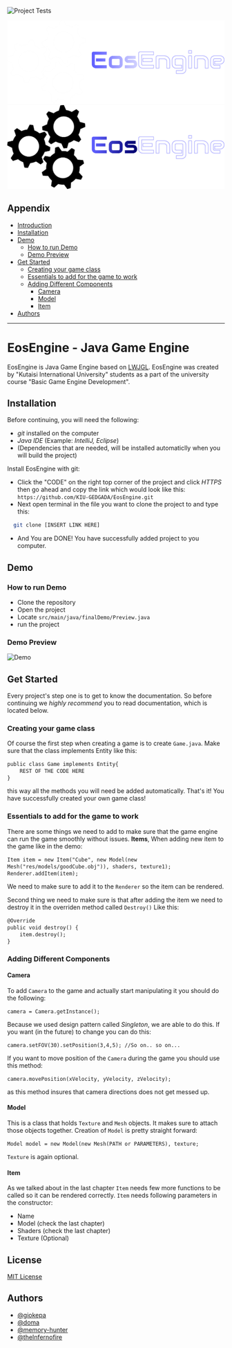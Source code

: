 
![Project Tests](https://github.com/KIU-GEDGADA/EosEngine/actions/workflows/Tests.yml/badge.svg)


![EosEngine Light](/branding/EosEngineLogo-Light.png#gh-dark-mode-only)
![EosEngine Dark](/branding/EosEngineLogo-Dark.png#gh-light-mode-only)

## Appendix


* [Introduction](#eosengine---java-game-engine)
* [Installation](#installation)
* [Demo](#demo)
  * [How to run Demo](#how-to-run-demo)
  * [Demo Preview](#demo-preview)
* [Get Started](#get-started)
  * [Creating your game class](#creating-your-game-class)
  * [Essentials to add for the game to work](#essentials-to-add-for-the-game-to-work)
  * [Adding Different Components](#adding-different-components)
    * [Camera](#camera)
    * [Model](#model)
    * [Item](#item)
* [Authors](#authors)



------------


# EosEngine - Java Game Engine


EosEngine is Java Game Engine based on [LWJGL](https://www.lwjgl.org). EosEngine was created
by "Kutaisi International University" students as a part of the university course "Basic Game Engine Development".


## Installation

Before continuing, you will need the following:

* _git_ installed on the computer
* _Java IDE_ (Example: _IntelliJ, Eclipse_)
* (Dependencies that are needed, will be installed automaticlly when you will build the project)

Install EosEngine with git:
* Click the "CODE" on the right top corner of the project and click _HTTPS_ then go ahead and copy the link which would look like this: ```https://github.com/KIU-GEDGADA/EosEngine.git```
* Next open terminal in the file you want to clone the project to and type this:
```bash
  git clone [INSERT LINK HERE]
```
* And You are DONE! You have successfully added project to you computer.

## Demo


### How to run Demo

* Clone the repository
* Open the project
* Locate ```src/main/java/finalDemo/Preview.java```
* run the project


### Demo Preview

![Demo](https://github.com/KIU-GEDGADA/EosEngine/blob/b2d9efcfe668eb016a3f57638639e2d0b99435e1/branding/DemoPreview.gif)

## Get Started

Every project's step one is to get to know the documentation. So before continuing we _highly recommend_
you to read documentation, which is located below.

### Creating your game class

Of course the first step when creating a game is to create ```Game.java```. Make sure that
the class implements Entity like this:
```
public class Game implements Entity{
    REST OF THE CODE HERE
}
``` 
this way all the methods you will need be added automatically. That's it! You have successfully
created your own game class!

### Essentials to add for the game to work

There are some things we need to add to make sure that the game engine can run the game smoothly without
issues. **Items**, When adding new item to the game like in the demo:
```
Item item = new Item("Cube", new Model(new Mesh("res/models/goodCube.obj")), shaders, texture1);
Renderer.addItem(item);
```
We need to make sure to add it to the `Renderer` so the item can be rendered.

Second thing we need to make sure is that after adding the item we need to destroy it in the overriden
method called `Destroy()` Like this:
```
@Override
public void destroy() {
    item.destroy();
}
```

### Adding Different Components

#### Camera
To add `Camera` to the game and actually start manipulating it you should do the following:
```
camera = Camera.getInstance();
```
Because we used design pattern called _Singleton_, we are able to do this.
If you want (in the future) to change you can do this:
```
camera.setFOV(30).setPosition(3,4,5); //So on.. so on...
```
If you want to move position of the `Camera` during the game you should use this method:
```
camera.movePosition(xVelocity, yVelocity, zVelocity);
```
as this method insures that camera directions does not get messed up.

#### Model
This is a class that holds `Texture` and `Mesh` objects. It makes sure to attach those objects together.
Creation of `Model` is pretty straight forward:
```
Model model = new Model(new Mesh(PATH or PARAMETERS), texture;
```
`Texture` is again optional.

#### Item
As we talked about in the last chapter `Item` needs few more functions to be called so it can be rendered
correctly.
`Item` needs following parameters in the constructor:
* Name
* Model (check the last chapter)
* Shaders (check the last chapter)
* Texture (Optional)


## License


[MIT License](https://choosealicense.com/licenses/mit/)


## Authors

- [@giokepa](https://github.com/giokepa)
- [@doma](https://github.com/DoMa157)
- [@memory-hunter](https://github.com/memory-hunter)
- [@theInfernofire](https://github.com/theInfernofire)
